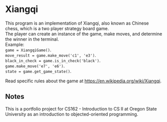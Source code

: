 # Xiangqi

This program is an implementation of Xiangqi, also known as Chinese chess, which is a two player strategy board game.  
The player can create an instance of the game, make moves, and determine the winner in the terminal.  
Example:  
`game = XiangqiGame()`.  
`move_result = game.make_move('c1', 'e3')`.  
`black_in_check = game.is_in_check('black')`.  
`game.make_move('e7', 'e6')`.  
`state = game.get_game_state()`.  

Read specific rules about the game at https://en.wikipedia.org/wiki/Xiangqi.

## Notes
This is a portfolio project for CS162 - Introduction to CS II at Oregon State University as an introduction to objected-oriented programming.
